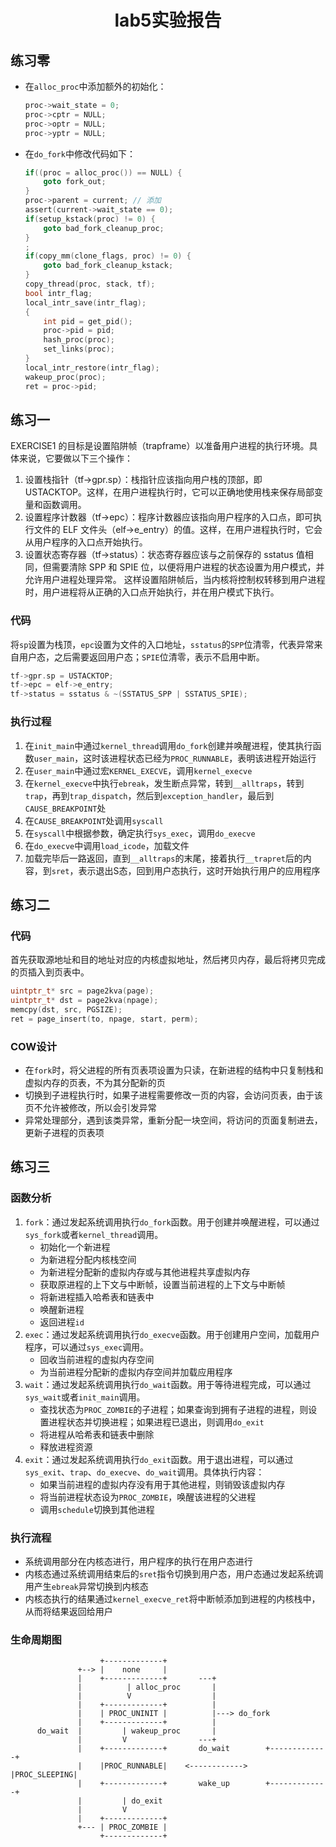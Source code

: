 <h1><center>lab5实验报告</center></h1>

## 练习零

+ 在`alloc_proc`中添加额外的初始化：

  ```c
  proc->wait_state = 0;
  proc->cptr = NULL;
  proc->optr = NULL;
  proc->yptr = NULL;
  ```

+ 在`do_fork`中修改代码如下：

  ```c
  if((proc = alloc_proc()) == NULL) {
      goto fork_out;
  }
  proc->parent = current; // 添加
  assert(current->wait_state == 0);
  if(setup_kstack(proc) != 0) {
      goto bad_fork_cleanup_proc;
  }
  ;
  if(copy_mm(clone_flags, proc) != 0) {
      goto bad_fork_cleanup_kstack;
  }
  copy_thread(proc, stack, tf);
  bool intr_flag;
  local_intr_save(intr_flag);
  {
      int pid = get_pid();
      proc->pid = pid;
      hash_proc(proc);
      set_links(proc);
  }
  local_intr_restore(intr_flag);
  wakeup_proc(proc);
  ret = proc->pid;
  ```

## 练习一
EXERCISE1 的目标是设置陷阱帧（trapframe）以准备用户进程的执行环境。具体来说，它要做以下三个操作：

1. 设置栈指针（tf->gpr.sp）：栈指针应该指向用户栈的顶部，即 USTACKTOP。这样，在用户进程执行时，它可以正确地使用栈来保存局部变量和函数调用。
2. 设置程序计数器（tf->epc）：程序计数器应该指向用户程序的入口点，即可执行文件的 ELF 文件头（elf->e_entry）的值。这样，在用户进程执行时，它会从用户程序的入口点开始执行。
3. 设置状态寄存器（tf->status）：状态寄存器应该与之前保存的 sstatus 值相同，但需要清除 SPP 和 SPIE 位，以便将用户进程的状态设置为用户模式，并允许用户进程处理异常。
这样设置陷阱帧后，当内核将控制权转移到用户进程时，用户进程将从正确的入口点开始执行，并在用户模式下执行。

### 代码

将`sp`设置为栈顶，`epc`设置为文件的入口地址，`sstatus`的`SPP`位清零，代表异常来自用户态，之后需要返回用户态；`SPIE`位清零，表示不启用中断。

```c
tf->gpr.sp = USTACKTOP;
tf->epc = elf->e_entry;
tf->status = sstatus & ~(SSTATUS_SPP | SSTATUS_SPIE);
```

### 执行过程

1. 在`init_main`中通过`kernel_thread`调用`do_fork`创建并唤醒进程，使其执行函数`user_main`，这时该进程状态已经为`PROC_RUNNABLE`，表明该进程开始运行
2. 在`user_main`中通过宏`KERNEL_EXECVE`，调用`kernel_execve`
3. 在`kernel_execve`中执行`ebreak`，发生断点异常，转到`__alltraps`，转到`trap`，再到`trap_dispatch`，然后到`exception_handler`，最后到`CAUSE_BREAKPOINT`处
4. 在`CAUSE_BREAKPOINT`处调用`syscall`
5. 在`syscall`中根据参数，确定执行`sys_exec`，调用`do_execve`
6. 在`do_execve`中调用`load_icode`，加载文件
7. 加载完毕后一路返回，直到`__alltraps`的末尾，接着执行`__trapret`后的内容，到`sret`，表示退出S态，回到用户态执行，这时开始执行用户的应用程序

## 练习二

### 代码

首先获取源地址和目的地址对应的内核虚拟地址，然后拷贝内存，最后将拷贝完成的页插入到页表中。

```c
uintptr_t* src = page2kva(page);
uintptr_t* dst = page2kva(npage);
memcpy(dst, src, PGSIZE);
ret = page_insert(to, npage, start, perm);
```

### COW设计

+ 在`fork`时，将父进程的所有页表项设置为只读，在新进程的结构中只复制栈和虚拟内存的页表，不为其分配新的页
+ 切换到子进程执行时，如果子进程需要修改一页的内容，会访问页表，由于该页不允许被修改，所以会引发异常
+ 异常处理部分，遇到该类异常，重新分配一块空间，将访问的页面复制进去，更新子进程的页表项

## 练习三

### 函数分析

1. `fork`：通过发起系统调用执行`do_fork`函数。用于创建并唤醒进程，可以通过`sys_fork`或者`kernel_thread`调用。
   + 初始化一个新进程
   + 为新进程分配内核栈空间
   + 为新进程分配新的虚拟内存或与其他进程共享虚拟内存
   + 获取原进程的上下文与中断帧，设置当前进程的上下文与中断帧
   + 将新进程插入哈希表和链表中
   + 唤醒新进程
   + 返回进程`id`
2. `exec`：通过发起系统调用执行`do_execve`函数。用于创建用户空间，加载用户程序，可以通过`sys_exec`调用。
   + 回收当前进程的虚拟内存空间
   + 为当前进程分配新的虚拟内存空间并加载应用程序
3. `wait`：通过发起系统调用执行`do_wait`函数。用于等待进程完成，可以通过`sys_wait`或者`init_main`调用。
   + 查找状态为`PROC_ZOMBIE`的子进程；如果查询到拥有子进程的进程，则设置进程状态并切换进程；如果进程已退出，则调用`do_exit`
   + 将进程从哈希表和链表中删除
   + 释放进程资源
4. `exit`：通过发起系统调用执行`do_exit`函数。用于退出进程，可以通过`sys_exit`、`trap`、`do_execve`、`do_wait`调用。具体执行内容：
   + 如果当前进程的虚拟内存没有用于其他进程，则销毁该虚拟内存
   + 将当前进程状态设为`PROC_ZOMBIE`，唤醒该进程的父进程
   + 调用`schedule`切换到其他进程

### 执行流程

+ 系统调用部分在内核态进行，用户程序的执行在用户态进行
+ 内核态通过系统调用结束后的`sret`指令切换到用户态，用户态通过发起系统调用产生`ebreak`异常切换到内核态
+ 内核态执行的结果通过`kernel_execve_ret`将中断帧添加到进程的内核栈中，从而将结果返回给用户

### 生命周期图

```
                    +-------------+
               +--> |	 none 	  |
               |    +-------------+       ---+
               |          | alloc_proc	     |
               |          V				     |
               |    +-------------+			 |
               |    | PROC_UNINIT |			 |---> do_fork
               |    +-------------+			 |
      do_wait  |         | wakeup_proc		 |
               |         V				  ---+
               |    +-------------+       do_wait 	  	 +-------------+
               |    |PROC_RUNNABLE|    <------------>    |PROC_SLEEPING|
               |    +-------------+       wake_up        +-------------+
               |         | do_exit
               |         V
               |    +-------------+
               +--- | PROC_ZOMBIE |
                    +-------------+
```

